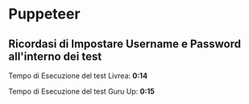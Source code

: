 # Puppeteer
Ricordasi di Impostare Username e Password all'interno dei test
---

Tempo di Esecuzione del test Livrea: **0:14**

Tempo di Esecuzione del test Guru Up: **0:15**